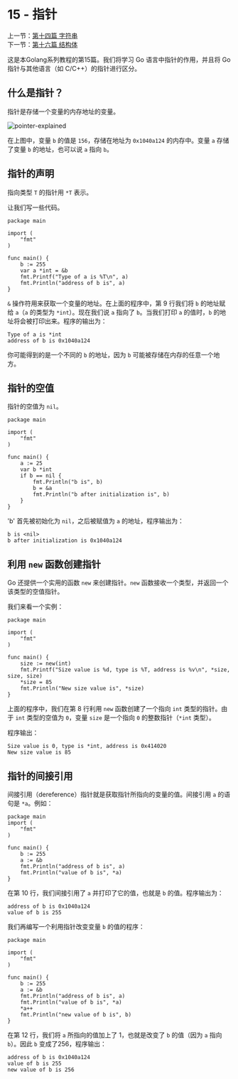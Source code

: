 
15 - 指针  
========================

上一节：[第十四篇 字符串](/docs/golang_tutorial_14.md)   
下一节：[第十六篇 结构体](/docs/golang_tutorial_16.md)  

这是本Golang系列教程的第15篇。我们将学习 Go 语言中指针的作用，并且将 Go 指针与其他语言（如 C/C++）的指针进行区分。

## 什么是指针？

指针是存储一个变量的内存地址的变量。  

![pointer-explained](../images/pointer-explained.png)  

在上图中，变量 `b` 的值是 `156`，存储在地址为 `0x1040a124` 的内存中。变量 `a` 存储了变量 `b` 的地址，也可以说 `a` 指向 `b`。  

## 指针的声明  

指向类型 `T` 的指针用 `*T` 表示。  

让我们写一些代码。

```golang
package main

import (  
    "fmt"
)

func main() {  
    b := 255
    var a *int = &b
    fmt.Printf("Type of a is %T\n", a)
    fmt.Println("address of b is", a)
}
```

`&` 操作符用来获取一个变量的地址。在上面的程序中，第 9 行我们将 `b` 的地址赋给 `a`（`a` 的类型为 `*int`）。现在我们说 `a` 指向了 `b`。当我们打印 `a` 的值时，`b` 的地址将会被打印出来。程序的输出为：

```
Type of a is *int
address of b is 0x1040a124
```

你可能得到的是一个不同的 `b` 的地址，因为 `b` 可能被存储在内存的任意一个地方。  

## 指针的空值  

指针的空值为 `nil`。  

```golang
package main

import (  
    "fmt"
)

func main() {  
    a := 25
    var b *int
    if b == nil {
        fmt.Println("b is", b)
        b = &a
        fmt.Println("b after initialization is", b)
    }
}
```

'b' 首先被初始化为 `nil`，之后被赋值为 `a` 的地址，程序输出为：

```golang
b is <nil>  
b after initialization is 0x1040a124
```

## 利用 `new` 函数创建指针

Go 还提供一个实用的函数 `new` 来创建指针。`new` 函数接收一个类型，并返回一个该类型的空值指针。

我们来看一个实例：

```golang
package main

import (  
    "fmt"
)

func main() {  
    size := new(int)
    fmt.Printf("Size value is %d, type is %T, address is %v\n", *size, size, size)
    *size = 85
    fmt.Println("New size value is", *size)
}
```

上面的程序中，我们在第 8 行利用 `new` 函数创建了一个指向 `int` 类型的指针。由于 `int` 类型的空值为 `0`，变量 `size` 是一个指向 `0` 的整数指针（`*int` 类型）。

程序输出：

```golang
Size value is 0, type is *int, address is 0x414020  
New size value is 85
```

## 指针的间接引用

间接引用（dereference）指针就是获取指针所指向的变量的值。间接引用 `a` 的语句是 `*a`。例如：

```golang
package main  
import (  
    "fmt"
)

func main() {  
    b := 255
    a := &b
    fmt.Println("address of b is", a)
    fmt.Println("value of b is", *a)
}
```

在第 10 行，我们间接引用了 `a` 并打印了它的值，也就是 `b` 的值。程序输出为：

```golang
address of b is 0x1040a124  
value of b is 255  
```

我们再编写一个利用指针改变变量 `b` 的值的程序：

```golang
package main

import (  
    "fmt"
)

func main() {  
    b := 255
    a := &b
    fmt.Println("address of b is", a)
    fmt.Println("value of b is", *a)
    *a++
    fmt.Println("new value of b is", b)
}
```

在第 12 行，我们将 `a` 所指向的值加上了 1，也就是改变了 `b` 的值（因为 `a` 指向 `b`）。因此 `b` 变成了256，程序输出：

```golang
address of b is 0x1040a124  
value of b is 255  
new value of b is 256  
```

